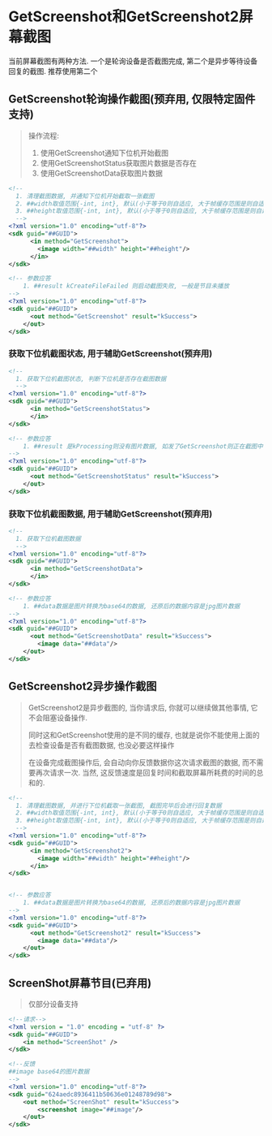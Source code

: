 # GetScreenshot和GetScreenshot2屏幕截图

当前屏幕截图有两种方法. 一个是轮询设备是否截图完成, 第二个是异步等待设备回复的截图. 推荐使用第二个

## GetScreenshot轮询操作截图(预弃用, 仅限特定固件支持)

> 操作流程: 
> 
> 1. 使用GetScreenshot通知下位机开始截图
> 2. 使用GetScreenshotStatus获取图片数据是否存在
> 3. 使用GetScreenshotData获取图片数据

```xml
<!-- 
  1. 清理截图数据, 并通知下位机开始截取一张截图
  2. ##width取值范围{-int, int}, 默认(小于等于0则自适应, 大于帧缓存范围是则自适应)
  3. ##height取值范围{-int, int}, 默认(小于等于0则自适应, 大于帧缓存范围是则自适应)
  -->
<?xml version="1.0" encoding="utf-8"?>
<sdk guid="##GUID">
      <in method="GetScreenshot">
        <image width="##width" height="##height"/>
      </in>
</sdk>

<!-- 参数应答
    1. ##result kCreateFileFailed 则启动截图失败, 一般是节目未播放
-->
<?xml version="1.0" encoding="utf-8"?>
<sdk guid="##GUID">
      <out method="GetScreenshot" result="kSuccess">
    </out>
</sdk>
```

<div STYLE="page-break-after: always;"></div>

### 获取下位机截图状态, 用于辅助GetScreenshot(预弃用)

```xml
<!-- 
  1. 获取下位机截图状态, 判断下位机是否存在截图数据
  -->
<?xml version="1.0" encoding="utf-8"?>
<sdk guid="##GUID">
      <in method="GetScreenshotStatus">
      </in>
</sdk>

<!-- 参数应答
    1. ##result 是kProcessing则没有图片数据, 如发了GetScreenshot则正在截图中, kSuccess则存在截图数据
-->
<?xml version="1.0" encoding="utf-8"?>
<sdk guid="##GUID">
      <out method="GetScreenshotStatus" result="kSuccess">
    </out>
</sdk>
```

### 获取下位机截图数据, 用于辅助GetScreenshot(预弃用)

```xml
<!-- 
  1. 获取下位机截图数据
  -->
<?xml version="1.0" encoding="utf-8"?>
<sdk guid="##GUID">
      <in method="GetScreenshotData">
      </in>
</sdk>

<!-- 参数应答
    1. ##data数据是图片转换为base64的数据, 还原后的数据内容是jpg图片数据 
-->
<?xml version="1.0" encoding="utf-8"?>
<sdk guid="##GUID">
      <out method="GetScreenshotData" result="kSuccess">
        <image data="##data"/>
    </out>
</sdk>
```

<div STYLE="page-break-after: always;"></div>

## GetScreenshot2异步操作截图

> GetScreenshot2是异步截图的, 当你请求后, 你就可以继续做其他事情, 它不会阻塞设备操作.
> 
> 同时这和GetScreenshot使用的是不同的缓存, 也就是说你不能使用上面的去检查设备是否有截图数据, 也没必要这样操作
> 
> 在设备完成截图操作后, 会自动向你反馈数据你这次请求截图的数据, 而不需要再次请求一次. 当然, 这反馈速度是回复时间和截取屏幕所耗费的时间的总和的.

```xml
<!-- 
  1. 清理截图数据, 并进行下位机截取一张截图, 截图完毕后会进行回复数据
  2. ##width取值范围{-int, int}, 默认(小于等于0则自适应, 大于帧缓存范围是则自适应)
  3. ##height取值范围{-int, int}, 默认(小于等于0则自适应, 大于帧缓存范围是则自适应)
  -->
<?xml version="1.0" encoding="utf-8"?>
<sdk guid="##GUID">
      <in method="GetScreenshot2">
        <image width="##width" height="##height"/>
      </in>
</sdk>


<!-- 参数应答
    1. ##data数据是图片转换为base64的数据, 还原后的数据内容是jpg图片数据 
-->
<?xml version="1.0" encoding="utf-8"?>
<sdk guid="##GUID">
      <out method="GetScreenshot2" result="kSuccess">
        <image data="##data"/>
    </out>
</sdk>
```

## ScreenShot屏幕节目(已弃用)

> 仅部分设备支持

```xml
<!--请求-->
<?xml version = "1.0" encoding = "utf-8" ?>
<sdk guid="##GUID">
    <in method="ScreenShot" />
</sdk>

<!--反馈
##image base64的图片数据
-->
<?xml version="1.0" encoding="utf-8"?>
<sdk guid="624aedc8936411b50636e01248789d98">
    <out method="ScreenShot" result="kSuccess">
        <screenshot image="##image"/>
    </out>
</sdk>
```
